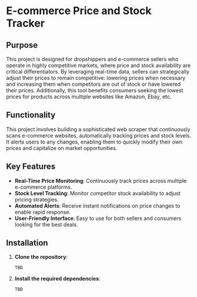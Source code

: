# E-commerce Price and Stock Tracker

## Purpose

This project is designed for dropshippers and e-commerce sellers who operate in highly competitive markets, where price and stock availability are critical differentiators. By leveraging real-time data, sellers can strategically adjust their prices to remain competitive: lowering prices when necessary and increasing them when competitors are out of stock or have lowered their prices. Additionally, this tool benefits consumers seeking the lowest prices for products across multiple websites like Amazon, Ebay, etc.

## Functionality

This project involves building a sophisticated web scraper that continuously scans e-commerce websites, automatically tracking prices and stock levels. It alerts users to any changes, enabling them to quickly modify their own prices and capitalize on market opportunities.

## Key Features

- **Real-Time Price Monitoring**: Continuously track prices across multiple e-commerce platforms.
- **Stock Level Tracking**: Monitor competitor stock availability to adjust pricing strategies.
- **Automated Alerts**: Receive instant notifications on price changes to enable rapid response.
- **User-Friendly Interface**: Easy to use for both sellers and consumers looking for the best deals.


## Installation

1. **Clone the repository**:
    ```
    TBD
    ```

2. **Install the required dependencies**:
    ```
    TBD
    ```

